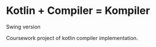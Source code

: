 # Kotlin + Compiler = Kompiler
Swing version

Coursework project of kotlin compiler implementation.
